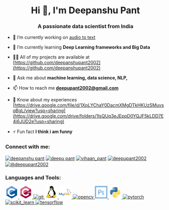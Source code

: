 <h1 align="center">Hi 👋, I'm Deepanshu Pant</h1>
<h3 align="center">A passionate data scientist from India</h3>

- 🔭 I’m currently working on [audio to text](https://github.com/deepanshupant2002/Video_to_text)

- 🌱 I’m currently learning **Deep Learning frameworks and Big Data**

- 👨‍💻 All of my projects are available at [https://github.com/deepanshupant2002](https://github.com/deepanshupant2002)

- 💬 Ask me about **machine learning, data science, NLP,**

- 📫 How to reach me **deepupant2002@gmail.com**

- 📄 Know about my experiences [https://drive.google.com/file/d/1XpLYChaY0DacmXMgDTkHKUzSMuvsqBgL/view?usp=sharing](https://drive.google.com/drive/folders/1lsQUq3eJEppD0YQJF5kLDD7E4i6JUD2e?usp=sharing)

- ⚡ Fun fact **I think i am funny**

<h3 align="left">Connect with me:</h3>
<p align="left">
<a href="https://linkedin.com/in/deepanshu pant" target="blank"><img align="center" src="https://raw.githubusercontent.com/rahuldkjain/github-profile-readme-generator/master/src/images/icons/Social/linked-in-alt.svg" alt="deepanshu pant" height="30" width="40" /></a>
<a href="https://kaggle.com/deepu pant" target="blank"><img align="center" src="https://raw.githubusercontent.com/rahuldkjain/github-profile-readme-generator/master/src/images/icons/Social/kaggle.svg" alt="deepu pant" height="30" width="40" /></a>
<a href="https://instagram.com/vihaan_pant" target="blank"><img align="center" src="https://raw.githubusercontent.com/rahuldkjain/github-profile-readme-generator/master/src/images/icons/Social/instagram.svg" alt="vihaan_pant" height="30" width="40" /></a>
<a href="https://www.codechef.com/users/deepupant2002" target="blank"><img align="center" src="https://cdn.jsdelivr.net/npm/simple-icons@3.1.0/icons/codechef.svg" alt="deepupant2002" height="30" width="40" /></a>
<a href="https://www.hackerrank.com/@deepupant2002" target="blank"><img align="center" src="https://raw.githubusercontent.com/rahuldkjain/github-profile-readme-generator/master/src/images/icons/Social/hackerrank.svg" alt="@deepupant2002" height="30" width="40" /></a>
</p>

<h3 align="left">Languages and Tools:</h3>
<p align="left"> <a href="https://www.cprogramming.com/" target="_blank"> <img src="https://raw.githubusercontent.com/devicons/devicon/master/icons/c/c-original.svg" alt="c" width="40" height="40"/> </a> <a href="https://www.w3schools.com/cpp/" target="_blank"> <img src="https://raw.githubusercontent.com/devicons/devicon/master/icons/cplusplus/cplusplus-original.svg" alt="cplusplus" width="40" height="40"/> </a> <a href="https://git-scm.com/" target="_blank"> <img src="https://www.vectorlogo.zone/logos/git-scm/git-scm-icon.svg" alt="git" width="40" height="40"/> </a> <a href="https://www.linux.org/" target="_blank"> <img src="https://raw.githubusercontent.com/devicons/devicon/master/icons/linux/linux-original.svg" alt="linux" width="40" height="40"/> </a> <a href="https://www.mysql.com/" target="_blank"> <img src="https://raw.githubusercontent.com/devicons/devicon/master/icons/mysql/mysql-original-wordmark.svg" alt="mysql" width="40" height="40"/> </a> <a href="https://opencv.org/" target="_blank"> <img src="https://www.vectorlogo.zone/logos/opencv/opencv-icon.svg" alt="opencv" width="40" height="40"/> </a> <a href="https://www.photoshop.com/en" target="_blank"> <img src="https://raw.githubusercontent.com/devicons/devicon/master/icons/photoshop/photoshop-line.svg" alt="photoshop" width="40" height="40"/> </a> <a href="https://www.python.org" target="_blank"> <img src="https://raw.githubusercontent.com/devicons/devicon/master/icons/python/python-original.svg" alt="python" width="40" height="40"/> </a> <a href="https://pytorch.org/" target="_blank"> <img src="https://www.vectorlogo.zone/logos/pytorch/pytorch-icon.svg" alt="pytorch" width="40" height="40"/> </a> <a href="https://scikit-learn.org/" target="_blank"> <img src="https://upload.wikimedia.org/wikipedia/commons/0/05/Scikit_learn_logo_small.svg" alt="scikit_learn" width="40" height="40"/> </a> <a href="https://www.tensorflow.org" target="_blank"> <img src="https://www.vectorlogo.zone/logos/tensorflow/tensorflow-icon.svg" alt="tensorflow" width="40" height="40"/> </a> </p>
